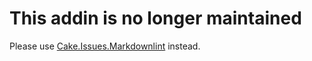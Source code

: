 # This addin is no longer maintained

Please use [Cake.Issues.Markdownlint](https://github.com/cake-contrib/Cake.Issues.Markdownlint) instead.
